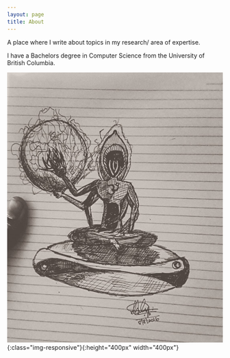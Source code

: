 ```yaml
---
layout: page
title: About
---
```


A place where I write about topics in my research/ area of expertise.

I have a Bachelors degree in Computer Science from the University of British Columbia. 


![image-title-here](/assets/images/ADIT.jpg){:class="img-responsive"}{:height="400px" width="400px"}

